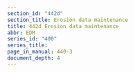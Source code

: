 ```yaml
---
section_id: "442d"
section_title: Erosion data maintenance
title: 442d Erosion data maintenance
abbr: EDM
series_id: "400"
series_title: 
page_in_manual: 440-3
document_depth: 4
---
```

